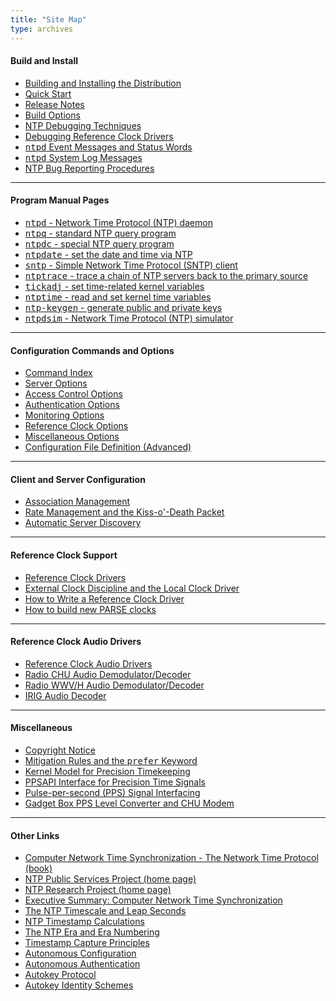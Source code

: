 ```yaml
---
title: "Site Map"
type: archives
---
```


#### Build and Install

* [Building and Installing the Distribution](/archives/4.2.6-series/build)
* [Quick Start](/archives/4.2.6-series/quick)
* [Release Notes](/archives/4.2.6-series/release)
* [Build Options](/archives/4.2.6-series/config)
* [NTP Debugging Techniques](/archives/4.2.6-series/debug)
* [Debugging Reference Clock Drivers](/archives/4.2.6-series/rdebug)
* [<tt>ntpd</tt> Event Messages and Status Words](/archives/4.2.6-series/decode)
* [<tt>ntpd</tt> System Log Messages](/archives/4.2.6-series/msyslog)
* [NTP Bug Reporting Procedures](/archives/4.2.6-series/bugs)

* * *

#### Program Manual Pages

* [<tt>ntpd</tt> - Network Time Protocol (NTP) daemon](/archives/4.2.6-series/ntpd)
* [<tt>ntpq</tt> - standard NTP query program](/archives/4.2.6-series/ntpq)
* [<tt>ntpdc</tt> - special NTP query program](/archives/4.2.6-series/ntpdc)
* [<tt>ntpdate</tt> - set the date and time via NTP](/archives/4.2.6-series/ntpdate)
* <tt>[sntp</tt> - Simple Network Time Protocol (SNTP) client](/archives/4.2.6-series/sntp)
* [<tt>ntptrace</tt> - trace a chain of NTP servers back to the primary source](/archives/4.2.6-series/ntptrace)
* [<tt>tickadj</tt> - set time-related kernel variables](/archives/4.2.6-series/tickadj)
* [<tt>ntptime</tt> - read and set kernel time variables](/archives/4.2.6-series/ntptime)
* [<tt>ntp-keygen</tt> - generate public and private keys](/archives/4.2.6-series/keygen)
* [<tt>ntpdsim</tt> - Network Time Protocol (NTP) simulator](/archives/4.2.6-series/ntpdsim)

* * *

#### Configuration Commands and Options

* [Command Index](/archives/4.2.6-series/comdex)
* [Server Options](/archives/4.2.6-series/confopt)
* [Access Control Options](/archives/4.2.6-series/accopt)
* [Authentication Options](/archives/4.2.6-series/authopt)
* [Monitoring Options](/archives/4.2.6-series/monopt)
* [Reference Clock Options](/archives/4.2.6-series/clockopt)
* [Miscellaneous Options](/archives/4.2.6-series/miscopt)
* [Configuration File Definition (Advanced)](/archives/4.2.6-series/ntp_conf)

* * *

#### Client and Server Configuration

* [Association Management](/archives/4.2.6-series/assoc)
* [Rate Management and the Kiss-o'-Death Packet](/archives/4.2.6-series/rate)
* [Automatic Server Discovery](/archives/4.2.6-series/manyopt)

* * *

#### Reference Clock Support

* [Reference Clock Drivers](/archives/4.2.6-series/refclock)
* [External Clock Discipline and the Local Clock Driver](/archives/4.2.6-series/extern)
* [How to Write a Reference Clock Driver](/archives/4.2.6-series/howto)
* [How to build new PARSE clocks](/archives/4.2.6-series/parsenew)

* * *

#### Reference Clock Audio Drivers

* [Reference Clock Audio Drivers](/archives/4.2.6-series/audio)
* [Radio CHU Audio Demodulator/Decoder](/archives/drivers/driver7)
* [Radio WWV/H Audio Demodulator/Decoder](/archives/drivers/driver36)
* [IRIG Audio Decoder](/archives/drivers/driver6)

* * *

#### Miscellaneous 

* [Copyright Notice](/archives/4.2.6-series/copyright)
* [Mitigation Rules and the <tt>prefer</tt> Keyword](/archives/4.2.6-series/prefer)
* [Kernel Model for Precision Timekeeping](/archives/4.2.6-series/kern)
* [PPSAPI Interface for Precision Time Signals](/archives/4.2.6-series/kernpps)
* [Pulse-per-second (PPS) Signal Interfacing](/archives/4.2.6-series/pps)
* [Gadget Box PPS Level Converter and CHU Modem](/archives/4.2.6-series/gadget)

* * *

#### Other Links

* [Computer Network Time Synchronization - The Network Time Protocol (book)](/reflib/book)
* [NTP Public Services Project (home page)](http://www.ntp.org/index.html)
* [NTP Research Project (home page)](/reflib/ntp)
* [Executive Summary: Computer Network Time Synchronization](/reflib/exec)
* [The NTP Timescale and Leap Seconds](/reflib/leap)
* [NTP Timestamp Calculations](/reflib/time)
* [The NTP Era and Era Numbering](/reflib/y2k)
* [Timestamp Capture Principles](/reflib/stamp)
* [Autonomous Configuration](/reflib/autocfg)
* [Autonomous Authentication](/reflib/autokey)
* [Autokey Protocol](/reflib/proto)
* [Autokey Identity Schemes](/reflib/ident)